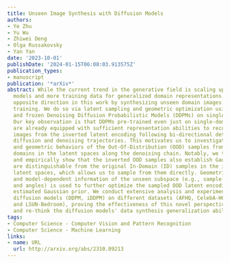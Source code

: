 ```yaml
---
title: Unseen Image Synthesis with Diffusion Models
authors:
- Ye Zhu
- Yu Wu
- Zhiwei Deng
- Olga Russakovsky
- Yan Yan
date: '2023-10-01'
publishDate: '2024-01-15T06:08:03.913575Z'
publication_types:
- manuscript
publication: '*arXiv*'
abstract: While the current trend in the generative field is scaling up towards larger
  models and more training data for generalized domain representations, we go the
  opposite direction in this work by synthesizing unseen domain images without additional
  training. We do so via latent sampling and geometric optimization using pre-trained
  and frozen Denoising Diffusion Probabilistic Models (DDPMs) on single-domain datasets.
  Our key observation is that DDPMs pre-trained even just on single-domain images
  are already equipped with sufficient representation abilities to reconstruct arbitrary
  images from the inverted latent encoding following bi-directional deterministic
  diffusion and denoising trajectories. This motivates us to investigate the statistical
  and geometric behaviors of the Out-Of-Distribution (OOD) samples from unseen image
  domains in the latent spaces along the denoising chain. Notably, we theoretically
  and empirically show that the inverted OOD samples also establish Gaussians that
  are distinguishable from the original In-Domain (ID) samples in the intermediate
  latent spaces, which allows us to sample from them directly. Geometrical domain-specific
  and model-dependent information of the unseen subspace (e.g., sample-wise distance
  and angles) is used to further optimize the sampled OOD latent encodings from the
  estimated Gaussian prior. We conduct extensive analysis and experiments using pre-trained
  diffusion models (DDPM, iDDPM) on different datasets (AFHQ, CelebA-HQ, LSUN-Church,
  and LSUN-Bedroom), proving the effectiveness of this novel perspective to explore
  and re-think the diffusion models' data synthesis generalization ability.
tags:
- Computer Science - Computer Vision and Pattern Recognition
- Computer Science - Machine Learning
links:
- name: URL
  url: http://arxiv.org/abs/2310.09213
---
```

